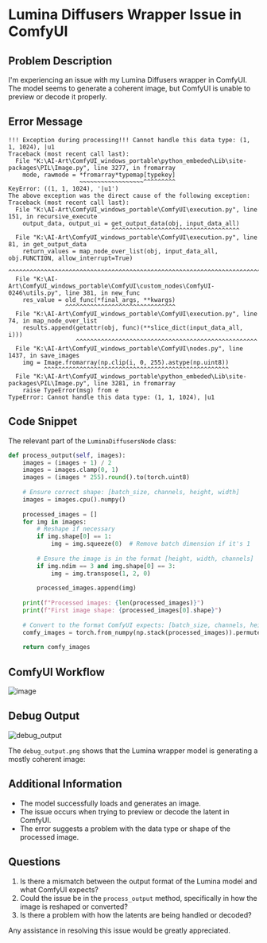 # Lumina Diffusers Wrapper Issue in ComfyUI

## Problem Description

I'm experiencing an issue with my Lumina Diffusers wrapper in ComfyUI. The model seems to generate a coherent image, but ComfyUI is unable to preview or decode it properly.

## Error Message

```
!!! Exception during processing!!! Cannot handle this data type: (1, 1, 1024), |u1
Traceback (most recent call last):
  File "K:\AI-Art\ComfyUI_windows_portable\python_embeded\Lib\site-packages\PIL\Image.py", line 3277, in fromarray
    mode, rawmode = *fromarray*typemap[typekey]
                    ~~~~~~~~~~~~~~~~~~^^^^^^^^^
KeyError: ((1, 1, 1024), '|u1')
The above exception was the direct cause of the following exception:
Traceback (most recent call last):
  File "K:\AI-Art\ComfyUI_windows_portable\ComfyUI\execution.py", line 151, in recursive_execute
    output_data, output_ui = get_output_data(obj, input_data_all)
                             ^^^^^^^^^^^^^^^^^^^^^^^^^^^^^^^^^^^^
  File "K:\AI-Art\ComfyUI_windows_portable\ComfyUI\execution.py", line 81, in get_output_data
    return_values = map_node_over_list(obj, input_data_all, obj.FUNCTION, allow_interrupt=True)
                    ^^^^^^^^^^^^^^^^^^^^^^^^^^^^^^^^^^^^^^^^^^^^^^^^^^^^^^^^^^^^^^^^^^^^^^^^^^^
  File "K:\AI-Art\ComfyUI_windows_portable\ComfyUI\custom_nodes\ComfyUI-0246\utils.py", line 381, in new_func
    res_value = old_func(*final_args, **kwargs)
                ^^^^^^^^^^^^^^^^^^^^^^^^^^^^^^^
  File "K:\AI-Art\ComfyUI_windows_portable\ComfyUI\execution.py", line 74, in map_node_over_list
    results.append(getattr(obj, func)(**slice_dict(input_data_all, i)))
                   ^^^^^^^^^^^^^^^^^^^^^^^^^^^^^^^^^^^^^^^^^^^^^^^^^^^
  File "K:\AI-Art\ComfyUI_windows_portable\ComfyUI\nodes.py", line 1437, in save_images
    img = Image.fromarray(np.clip(i, 0, 255).astype(np.uint8))
          ^^^^^^^^^^^^^^^^^^^^^^^^^^^^^^^^^^^^^^^^^^^^^^^^^^^^
  File "K:\AI-Art\ComfyUI_windows_portable\python_embeded\Lib\site-packages\PIL\Image.py", line 3281, in fromarray
    raise TypeError(msg) from e
TypeError: Cannot handle this data type: (1, 1, 1024), |u1
```

## Code Snippet

The relevant part of the `LuminaDiffusersNode` class:

```python
def process_output(self, images):
    images = (images + 1) / 2
    images = images.clamp(0, 1)
    images = (images * 255).round().to(torch.uint8)
    
    # Ensure correct shape: [batch_size, channels, height, width]
    images = images.cpu().numpy()
    
    processed_images = []
    for img in images:
        # Reshape if necessary
        if img.shape[0] == 1:
            img = img.squeeze(0)  # Remove batch dimension if it's 1
        
        # Ensure the image is in the format [height, width, channels]
        if img.ndim == 3 and img.shape[0] == 3:
            img = img.transpose(1, 2, 0)
        
        processed_images.append(img)
    
    print(f"Processed images: {len(processed_images)}")
    print(f"First image shape: {processed_images[0].shape}")
    
    # Convert to the format ComfyUI expects: [batch_size, channels, height, width]
    comfy_images = torch.from_numpy(np.stack(processed_images)).permute(0, 3, 1, 2).float() / 255.0
    
    return comfy_images
```

## ComfyUI Workflow

![image](https://github.com/user-attachments/assets/1ccad406-a902-419a-9fde-5971c82fcef6)

## Debug Output

![debug_output](https://github.com/user-attachments/assets/084e3dc3-6d35-4b79-8d31-7b662d9b8b3f)


The `debug_output.png` shows that the Lumina wrapper model is generating a mostly coherent image:



## Additional Information

- The model successfully loads and generates an image.
- The issue occurs when trying to preview or decode the latent in ComfyUI.
- The error suggests a problem with the data type or shape of the processed image.

## Questions

1. Is there a mismatch between the output format of the Lumina model and what ComfyUI expects?
2. Could the issue be in the `process_output` method, specifically in how the image is reshaped or converted?
3. Is there a problem with how the latents are being handled or decoded?

Any assistance in resolving this issue would be greatly appreciated.
